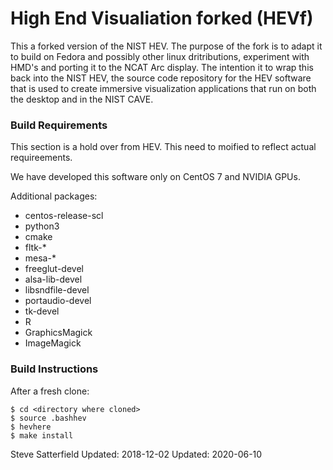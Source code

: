 High End Visualiation forked (HEVf)
===

This a forked version of the NIST HEV. The purpose of the fork is to adapt it
to build on Fedora  and possibly other linux dritributions, experiment with
HMD's and porting it to the NCAT Arc display. The intention it to wrap this
back into the NIST HEV, the source code repository for the HEV software that is
used to create immersive visualization applications that run on both the
desktop and in the NIST CAVE.

### Build Requirements

This section is a hold over from HEV. This need to moified to reflect actual
requireements.

We have developed this software only on CentOS 7 and NVIDIA GPUs.

Additional packages:

- centos-release-scl
- python3
- cmake
- fltk-\*
- mesa-\*
- freeglut-devel
- alsa-lib-devel
- libsndfile-devel
- portaudio-devel
- tk-devel
- R
- GraphicsMagick
- ImageMagick

### Build Instructions

After a fresh clone:
```
$ cd <directory where cloned>
$ source .bashhev
$ hevhere
$ make install
```

Steve Satterfield
Updated: 2018-12-02
Updated: 2020-06-10

